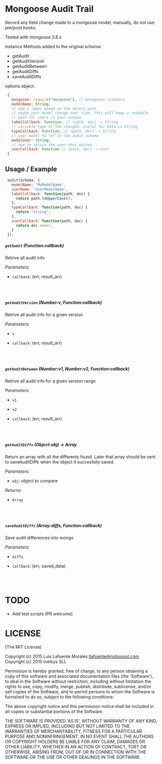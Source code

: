 
# Mongoose Audit Trail

Record any field change made to a mongoose model,
manually, do not use pre/post hooks.

Tested with mongoose 3.8.x

Instance Methods added to the original schema:
* getAudit
* getAuditVersion
* getAuditBetween
* getAuditDiffs
* saveAuditDiffs

options object:
```js
 {
   mongoose: require("mongoose"), // moongoose instance
   modelName: String,
   // add a label based on the object path
   // maybe your model change over time, this will keep a readable
   // path for users in your schema
   labelCallback: Function, // (path, doc) -> String
   // variable type of the changed. Useful for Date vs String
   typeCallback: Function, // (path, doc) -> String
   // user model to ref in the audit schema
   modelUser: String,
   // how to obtain the user that edited
   userCallback: Function // (path, doc) -> User
 }
```

## Usage / Example

```js
 audit(Schema, {
   modelName: "MyModelName",
   userName: 'UserModelName',
   labelCallback: function(path, doc) {
     return path.toUpperCase();
   },
   typeCallback: function(path, doc) {
     return "string";
   },
   userCallback: function(path, doc) {
     return doc.owner;
   }
 });
```




##### `getAudit` (Function:callback)

Retrive all audit info

*Parameters:*

* `callback`: (err, result_arr)



<br /><br />

##### `getAuditVersion` (Number:v, Function:callback)

Retrive all audit info for a given version

*Parameters:*

* `v`

* `callback`: (err, result_arr)



<br /><br />

##### `getAuditBetween` (Number:v1, Number:v2, Function:callback)

Retrive all audit info for a given version range

*Parameters:*

* `v1`

* `v2`

* `callback`: (err, result_arr)



<br /><br />

##### `getAuditDiffs` (Object:obj) -> Array

Return an array with all the differents found.
Later that array should be sent to saveAuditDiffs when the object
it succesfully saved.

*Parameters:*

* `obj`: object to compare


*Returns:*

* `Array`


<br /><br />

##### `saveAuditDiffs` (Array:diffs, Function:callback)

Save audit differences into mongo

*Parameters:*

* `diffs`

* `callback`: (err, saved_data)



<br /><br />

# TODO

* Add test scripts (PR welcome)


# LICENSE

(The MIT License)

Copyright (c) 2015 Luis Lafuente Morales <llafuente@noboxout.com>
Copyright (c) 2015 Inetsys SLL

Permission is hereby granted, free of charge, to any person obtaining
a copy of this software and associated documentation files (the
'Software'), to deal in the Software without restriction, including
without limitation the rights to use, copy, modify, merge, publish,
distribute, sublicense, and/or sell copies of the Software, and to
permit persons to whom the Software is furnished to do so, subject to
the following conditions:

The above copyright notice and this permission notice shall be
included in all copies or substantial portions of the Software.

THE SOFTWARE IS PROVIDED 'AS IS', WITHOUT WARRANTY OF ANY KIND,
EXPRESS OR IMPLIED, INCLUDING BUT NOT LIMITED TO THE WARRANTIES OF
MERCHANTABILITY, FITNESS FOR A PARTICULAR PURPOSE AND NONINFRINGEMENT.
IN NO EVENT SHALL THE AUTHORS OR COPYRIGHT HOLDERS BE LIABLE FOR ANY
CLAIM, DAMAGES OR OTHER LIABILITY, WHETHER IN AN ACTION OF CONTRACT,
TORT OR OTHERWISE, ARISING FROM, OUT OF OR IN CONNECTION WITH THE
SOFTWARE OR THE USE OR OTHER DEALINGS IN THE SOFTWARE.


